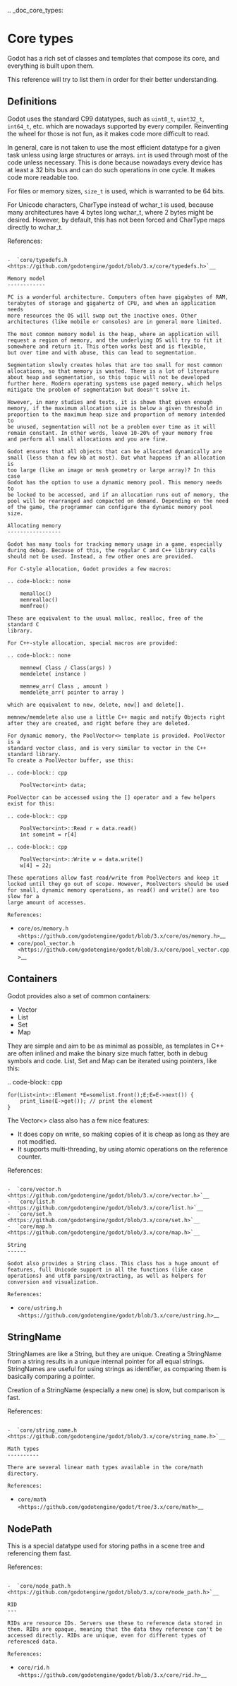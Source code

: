 .. _doc_core_types:

Core types
==========

Godot has a rich set of classes and templates that compose its core,
and everything is built upon them.

This reference will try to list them in order for their better
understanding.

Definitions
-----------

Godot uses the standard C99 datatypes, such as `uint8_t`,
`uint32_t`, `int64_t`, etc. which are nowadays supported by every
compiler. Reinventing the wheel for those is not fun, as it makes code
more difficult to read.

In general, care is not taken to use the most efficient datatype for a
given task unless using large structures or arrays. `int` is used
through most of the code unless necessary. This is done because nowadays
every device has at least a 32 bits bus and can do such operations in
one cycle. It makes code more readable too.

For files or memory sizes, `size_t` is used, which is warranted to be
64 bits.

For Unicode characters, CharType instead of wchar_t is used, because
many architectures have 4 bytes long wchar_t, where 2 bytes might be
desired. However, by default, this has not been forced and CharType maps
directly to wchar_t.

References:
~~~~~~~~~~~

-  `core/typedefs.h <https://github.com/godotengine/godot/blob/3.x/core/typedefs.h>`__

Memory model
------------

PC is a wonderful architecture. Computers often have gigabytes of RAM,
terabytes of storage and gigahertz of CPU, and when an application needs
more resources the OS will swap out the inactive ones. Other
architectures (like mobile or consoles) are in general more limited.

The most common memory model is the heap, where an application will
request a region of memory, and the underlying OS will try to fit it
somewhere and return it. This often works best and is flexible,
but over time and with abuse, this can lead to segmentation.

Segmentation slowly creates holes that are too small for most common
allocations, so that memory is wasted. There is a lot of literature
about heap and segmentation, so this topic will not be developed
further here. Modern operating systems use paged memory, which helps
mitigate the problem of segmentation but doesn't solve it.

However, in many studies and tests, it is shown that given enough
memory, if the maximum allocation size is below a given threshold in
proportion to the maximum heap size and proportion of memory intended to
be unused, segmentation will not be a problem over time as it will
remain constant. In other words, leave 10-20% of your memory free
and perform all small allocations and you are fine.

Godot ensures that all objects that can be allocated dynamically are
small (less than a few kb at most). But what happens if an allocation is
too large (like an image or mesh geometry or large array)? In this case
Godot has the option to use a dynamic memory pool. This memory needs to
be locked to be accessed, and if an allocation runs out of memory, the
pool will be rearranged and compacted on demand. Depending on the need
of the game, the programmer can configure the dynamic memory pool size.

Allocating memory
-----------------

Godot has many tools for tracking memory usage in a game, especially
during debug. Because of this, the regular C and C++ library calls
should not be used. Instead, a few other ones are provided.

For C-style allocation, Godot provides a few macros:

.. code-block:: none

    memalloc()
    memrealloc()
    memfree()

These are equivalent to the usual malloc, realloc, free of the standard C
library.

For C++-style allocation, special macros are provided:

.. code-block:: none

    memnew( Class / Class(args) )
    memdelete( instance )

    memnew_arr( Class , amount )
    memdelete_arr( pointer to array )

which are equivalent to new, delete, new[] and delete[].

memnew/memdelete also use a little C++ magic and notify Objects right
after they are created, and right before they are deleted.

For dynamic memory, the PoolVector<> template is provided. PoolVector is a
standard vector class, and is very similar to vector in the C++ standard library.
To create a PoolVector buffer, use this:

.. code-block:: cpp

    PoolVector<int> data;

PoolVector can be accessed using the [] operator and a few helpers exist for this:

.. code-block:: cpp

    PoolVector<int>::Read r = data.read()
    int someint = r[4]

.. code-block:: cpp

    PoolVector<int>::Write w = data.write()
    w[4] = 22;

These operations allow fast read/write from PoolVectors and keep it
locked until they go out of scope. However, PoolVectors should be used
for small, dynamic memory operations, as read() and write() are too slow for a
large amount of accesses.

References:
~~~~~~~~~~~

-  `core/os/memory.h <https://github.com/godotengine/godot/blob/3.x/core/os/memory.h>`__
-  `core/pool_vector.h <https://github.com/godotengine/godot/blob/3.x/core/pool_vector.cpp>`__

Containers
----------

Godot provides also a set of common containers:

-  Vector
-  List
-  Set
-  Map

They are simple and aim to be as minimal as possible, as templates
in C++ are often inlined and make the binary size much fatter, both in
debug symbols and code. List, Set and Map can be iterated using
pointers, like this:

.. code-block:: cpp

    for(List<int>::Element *E=somelist.front();E;E=E->next()) {
        print_line(E->get()); // print the element
    }

The Vector<> class also has a few nice features:

-  It does copy on write, so making copies of it is cheap as long as
   they are not modified.
-  It supports multi-threading, by using atomic operations on the
   reference counter.

References:
~~~~~~~~~~~

-  `core/vector.h <https://github.com/godotengine/godot/blob/3.x/core/vector.h>`__
-  `core/list.h <https://github.com/godotengine/godot/blob/3.x/core/list.h>`__
-  `core/set.h <https://github.com/godotengine/godot/blob/3.x/core/set.h>`__
-  `core/map.h <https://github.com/godotengine/godot/blob/3.x/core/map.h>`__

String
------

Godot also provides a String class. This class has a huge amount of
features, full Unicode support in all the functions (like case
operations) and utf8 parsing/extracting, as well as helpers for
conversion and visualization.

References:
~~~~~~~~~~~

-  `core/ustring.h <https://github.com/godotengine/godot/blob/3.x/core/ustring.h>`__

StringName
----------

StringNames are like a String, but they are unique. Creating a
StringName from a string results in a unique internal pointer for all
equal strings. StringNames are useful for using strings as
identifier, as comparing them is basically comparing a pointer.

Creation of a StringName (especially a new one) is slow, but comparison
is fast.

References:
~~~~~~~~~~~

-  `core/string_name.h <https://github.com/godotengine/godot/blob/3.x/core/string_name.h>`__

Math types
----------

There are several linear math types available in the core/math
directory.

References:
~~~~~~~~~~~

-  `core/math <https://github.com/godotengine/godot/tree/3.x/core/math>`__

NodePath
--------

This is a special datatype used for storing paths in a scene tree and
referencing them fast.

References:
~~~~~~~~~~~

-  `core/node_path.h <https://github.com/godotengine/godot/blob/3.x/core/node_path.h>`__

RID
---

RIDs are resource IDs. Servers use these to reference data stored in
them. RIDs are opaque, meaning that the data they reference can't be
accessed directly. RIDs are unique, even for different types of
referenced data.

References:
~~~~~~~~~~~

-  `core/rid.h <https://github.com/godotengine/godot/blob/3.x/core/rid.h>`__
